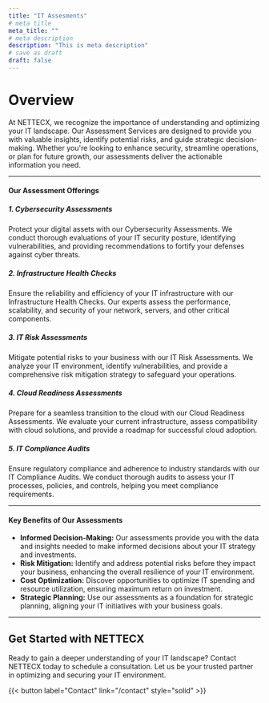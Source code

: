 ```yaml
---
title: "IT Assesments"
# meta title
meta_title: ""
# meta description
description: "This is meta description"
# save as draft
draft: false
---
```

# Overview
At NETTECX, we recognize the importance of understanding and optimizing your IT landscape. Our Assessment Services are designed to provide you with valuable insights, identify potential risks, and guide strategic decision-making. Whether you're looking to enhance security, streamline operations, or plan for future growth, our assessments deliver the actionable information you need.

<hr>

#### Our Assessment Offerings
##### 1. Cybersecurity Assessments

Protect your digital assets with our Cybersecurity Assessments. We conduct thorough evaluations of your IT security posture, identifying vulnerabilities, and providing recommendations to fortify your defenses against cyber threats.

##### 2. Infrastructure Health Checks

Ensure the reliability and efficiency of your IT infrastructure with our Infrastructure Health Checks. Our experts assess the performance, scalability, and security of your network, servers, and other critical components.

##### 3. IT Risk Assessments

Mitigate potential risks to your business with our IT Risk Assessments. We analyze your IT environment, identify vulnerabilities, and provide a comprehensive risk mitigation strategy to safeguard your operations.

##### 4. Cloud Readiness Assessments

Prepare for a seamless transition to the cloud with our Cloud Readiness Assessments. We evaluate your current infrastructure, assess compatibility with cloud solutions, and provide a roadmap for successful cloud adoption.

##### 5. IT Compliance Audits

Ensure regulatory compliance and adherence to industry standards with our IT Compliance Audits. We conduct thorough audits to assess your IT processes, policies, and controls, helping you meet compliance requirements.

<hr>

#### Key Benefits of Our Assessments

* **Informed Decision-Making:** Our assessments provide you with the data and insights needed to make informed decisions about your IT strategy and investments.
* **Risk Mitigation:** Identify and address potential risks before they impact your business, enhancing the overall resilience of your IT environment.
* **Cost Optimization:** Discover opportunities to optimize IT spending and resource utilization, ensuring maximum return on investment.
* **Strategic Planning:** Use our assessments as a foundation for strategic planning, aligning your IT initiatives with your business goals.

<hr>

## Get Started with NETTECX

Ready to gain a deeper understanding of your IT landscape? Contact NETTECX today to schedule a consultation. Let us be your trusted partner in optimizing and securing your IT environment.

{{< button label="Contact" link="/contact" style="solid" >}}